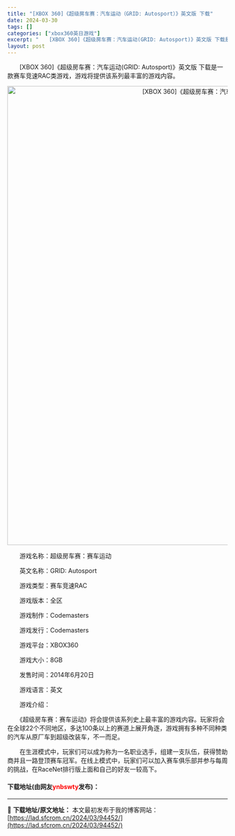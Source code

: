 ```yaml
---
title: "[XBOX 360]《超级房车赛：汽车运动（GRID: Autosport）》英文版 下载"
date: 2024-03-30
tags: []
categories: ["xbox360英日游戏"]
excerpt: "　　[XBOX 360]《超级房车赛：汽车运动(GRID: Autosport)》英文版 下载是一款赛车竞速RAC类游戏，游戏将提供该系列最丰富的游戏内容。 　　游戏名称：超级房车赛：赛车运动 　　英文名称：GRID: Autosport 　　游戏类型：赛车竞速RAC 　　游戏版本：全区 　　游戏制&hellip;"
layout: post
---
```


 <p>　　[XBOX 360]《超级房车赛：汽车运动(GRID: Autosport)》英文版 下载是一款赛车竞速RAC类游戏，游戏将提供该系列最丰富的游戏内容。</p> <p align="center"><img align="" border="0" src="https://lad.sfcrom.cn/wp-content/uploads/2024/03/20240330_6607da6a62316.webp" width="1050" alt="[XBOX 360]《超级房车赛：汽车运动（GRID: Autosport）》英文版 下载" /></p> <p>　　游戏名称：超级房车赛：赛车运动</p> <p>　　英文名称：GRID: Autosport</p> <p>　　游戏类型：赛车竞速RAC</p> <p>　　游戏版本：全区</p> <p>　　游戏制作：Codemasters</p> <p>　　游戏发行：Codemasters</p> <p>　　游戏平台：XBOX360</p> <p>　　游戏大小：8GB</p> <p>　　发售时间：2014年6月20日</p> <p>　　游戏语言：英文</p> <p>　　游戏介绍：</p> <p>　　《超级房车赛：赛车运动》将会提供该系列史上最丰富的游戏内容。玩家将会在全球22个不同地区，多达100条以上的赛道上展开角逐，游戏拥有多种不同种类的汽车从原厂车到超级改装车，不一而足。</p> <p>　　在生涯模式中，玩家们可以成为称为一名职业选手，组建一支队伍，获得赞助商并且一路登顶赛车冠军。在线上模式中，玩家们可以加入赛车俱乐部并参与每周的挑战，在RaceNet排行版上面和自己的好友一较高下。</p> <p><h4>下载地址(由网友<font color="red">ynbswty</font>发布)：</h4></p> 

---
📖 **下载地址/原文地址：** 本文最初发布于我的博客网站：[https://lad.sfcrom.cn/2024/03/94452/](https://lad.sfcrom.cn/2024/03/94452/)
